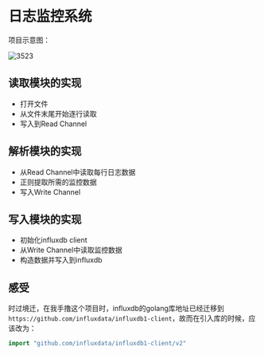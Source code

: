 # 日志监控系统

项目示意图：

![3523](https://wx3.sinaimg.cn/large/006nJKqbly1g0qy5evyv5j31ax0o57al.jpg)

## 读取模块的实现

- 打开文件
- 从文件末尾开始逐行读取
- 写入到Read Channel

## 解析模块的实现

- 从Read Channel中读取每行日志数据
- 正则提取所需的监控数据
- 写入Write Channel

## 写入模块的实现

- 初始化influxdb client
- 从Write Channel中读取监控数据
- 构造数据并写入到influxdb



## 感受

时过境迁，在我手撸这个项目时，influxdb的golang库地址已经迁移到`https://github.com/influxdata/influxdb1-client`，故而在引入库的时候，应该改为：

```go
import "github.com/influxdata/influxdb1-client/v2"
```

